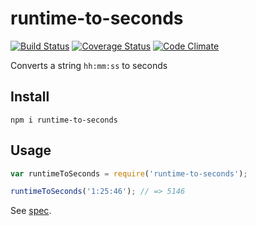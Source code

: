 # runtime-to-seconds

[![Build Status](https://travis-ci.org/javiercejudo/runtime-to-seconds.svg)](https://travis-ci.org/javiercejudo/runtime-to-seconds)
[![Coverage Status](https://coveralls.io/repos/javiercejudo/runtime-to-seconds/badge.svg?branch=master)](https://coveralls.io/r/javiercejudo/runtime-to-seconds?branch=master)
[![Code Climate](https://codeclimate.com/github/javiercejudo/runtime-to-seconds/badges/gpa.svg)](https://codeclimate.com/github/javiercejudo/runtime-to-seconds)

Converts a string `hh:mm:ss` to seconds

## Install

    npm i runtime-to-seconds

## Usage

```js
var runtimeToSeconds = require('runtime-to-seconds');

runtimeToSeconds('1:25:46'); // => 5146
```

See [spec](test/spec.js).
